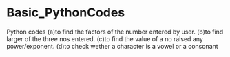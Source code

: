 # Basic_PythonCodes
Python codes
(a)to find the factors of the number entered by user.
(b)to find larger of the three nos entered.
(c)to find the value of a no raised any power/exponent.
(d)to check wether a character is a vowel or a consonant

